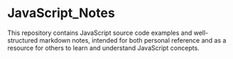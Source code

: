 # JavaScript_Notes
This repository contains JavaScript source code examples and well-structured markdown notes, intended for both personal reference and as a resource for others to learn and understand JavaScript concepts.
